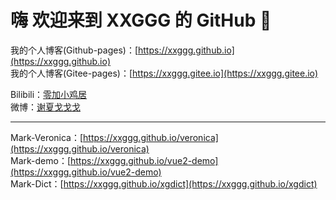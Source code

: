 # 嗨 欢迎来到 XXGGG 的 GitHub 👋
 我的个人博客(Github-pages)：[https://xxggg.github.io](https://xxggg.github.io)  
 我的个人博客(Gitee-pages)：[https://xxggg.gitee.io](https://xxggg.gitee.io)  

 Bilibili：[零加小鸡居](https://space.bilibili.com/5276030)  
 微博：[谢夏戈戈戈](https://weibo.com/u/2472496944)  

---
Mark-Veronica：[https://xxggg.github.io/veronica](https://xxggg.github.io/veronica)  
Mark-demo：[https://xxggg.github.io/vue2-demo](https://xxggg.github.io/vue2-demo)  
Mark-Dict：[https://xxggg.github.io/xgdict](https://xxggg.github.io/xgdict)  
